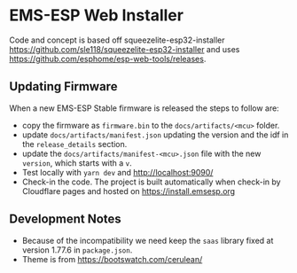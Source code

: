 # EMS-ESP Web Installer

Code and concept is based off squeezelite-esp32-installer <https://github.com/sle118/squeezelite-esp32-installer> and uses <https://github.com/esphome/esp-web-tools/releases>.

## Updating Firmware

When a new EMS-ESP Stable firmware is released the steps to follow are:

- copy the firmware as `firmware.bin` to the `docs/artifacts/<mcu>` folder.
- update `docs/artifacts/manifest.json` updating the version and the idf in the `release_details` section.
- update the `docs/artifacts/manifest-<mcu>.json` file with the new `version`, which starts with a `v`.
- Test locally with `yarn dev` and <http://localhost:9090/>
- Check-in the code. The project is built automatically when check-in by Cloudflare pages and hosted on <https://install.emsesp.org>

## Development Notes

- Because of the incompatibility we need keep the `saas` library fixed at version 1.77.6 in `package.json`.
- Theme is from <https://bootswatch.com/cerulean/>
